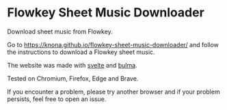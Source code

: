 # Flowkey Sheet Music Downloader

Download sheet music from Flowkey.

Go to https://knona.github.io/flowkey-sheet-music-downloader/ and follow the instructions to download a Flowkey sheet music.

The website was made with [svelte](https://svelte.dev/) and [bulma](https://bulma.io/).

Tested on Chromium, Firefox, Edge and Brave.

If you encounter a problem, please try another browser and if your problem persists, feel free to open an issue.
